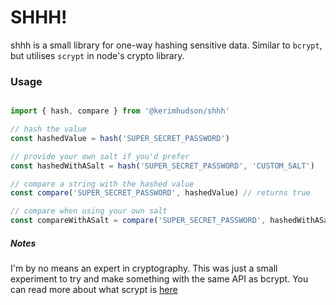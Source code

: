 # SHHH!

shhh is a small library for one-way hashing sensitive data. Similar to `bcrypt`, but utilises `scrypt` in node's crypto library.

### Usage


```js

import { hash, compare } from '@kerimhudson/shhh'

// hash the value
const hashedValue = hash('SUPER_SECRET_PASSWORD')

// provide your own salt if you'd prefer
const hashedWithASalt = hash('SUPER_SECRET_PASSWORD', 'CUSTOM_SALT')

// compare a string with the hashed value
const compare('SUPER_SECRET_PASSWORD', hashedValue) // returns true

// compare when using your own salt
const compareWithASalt = compare('SUPER_SECRET_PASSWORD', hashedWithASalt, 'CUSTOM_SALT') // returns true

```

##### Notes

I'm by no means an expert in cryptography. This was just a small experiment to try and make something with the same API as bcrypt. You can read more about what scrypt is [here](https://qvault.io/2020/07/25/very-basic-intro-to-the-scrypt-hash/)
